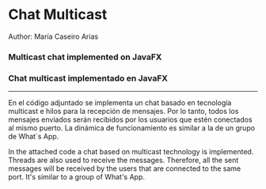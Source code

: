 # Chat Multicast
Author: María Caseiro Arias

### Multicast chat implemented on JavaFX
### Chat multicast implementado en JavaFX
----------------------------------------------

En el código adjuntado se implementa un chat basado en tecnología multicast e hilos para la recepción de mensajes. Por lo tanto, todos los mensajes enviados serán recibidos por los usuarios que estén conectados al mismo puerto. La dinámica de funcionamiento es similar a la de un grupo de What´s App.

In the attached code a chat based on multicast technology is implemented. Threads are also used to receive the messages. Therefore, all the sent messages will be received by the users that are connected to the same port. It's similar to a group of What's App.
